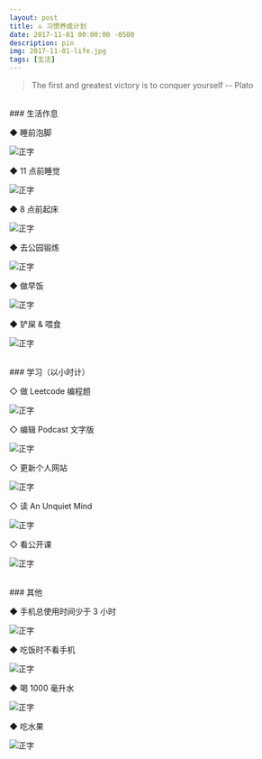 ```yaml
---
layout: post
title: 🔝 习惯养成计划
date: 2017-11-01 00:00:00 -0500
description: pin
img: 2017-11-01-life.jpg
tags: [生活]
---
```


> The first and greatest victory is to conquer yourself -- Plato

<br>
### 生活作息

◆ 睡前泡脚

![正字]({{site.baseurl}}/assets/img/tally-marks/1s.png)


◆ 11 点前睡觉

![正字]({{site.baseurl}}/assets/img/tally-marks/1s.png) 


◆ 8 点前起床

![正字]({{site.baseurl}}/assets/img/tally-marks/1s.png)


◆ 去公园锻炼

![正字]({{site.baseurl}}/assets/img/tally-marks/1s.png) 


◆ 做早饭

![正字]({{site.baseurl}}/assets/img/tally-marks/1s.png) 

◆ 铲屎 & 喂食

![正字]({{site.baseurl}}/assets/img/tally-marks/0s.png)

<br>
### 学习（以小时计）

◇ 做 Leetcode 编程题

![正字]({{site.baseurl}}/assets/img/tally-marks/0s.png) 

◇ 编辑 Podcast 文字版

![正字]({{site.baseurl}}/assets/img/tally-marks/0s.png) 

◇ 更新个人网站

![正字]({{site.baseurl}}/assets/img/tally-marks/1s.png) 



◇ 读 An Unquiet Mind

![正字]({{site.baseurl}}/assets/img/tally-marks/0s.png) 


◇ 看公开课

![正字]({{site.baseurl}}/assets/img/tally-marks/0s.png) 


<br>
### 其他

◆ 手机总使用时间少于 3 小时


![正字]({{site.baseurl}}/assets/img/tally-marks/0s.png) 

◆ 吃饭时不看手机

![正字]({{site.baseurl}}/assets/img/tally-marks/0s.png) 


◆ 喝 1000 毫升水

![正字]({{site.baseurl}}/assets/img/tally-marks/0s.png) 

◆ 吃水果

![正字]({{site.baseurl}}/assets/img/tally-marks/1s.png) 
